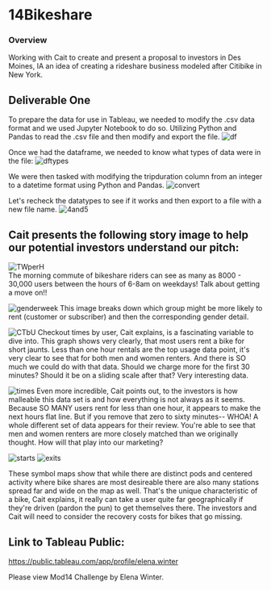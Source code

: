 # 14Bikeshare

### Overview
Working with Cait to create and present a proposal to investors in Des Moines, IA an idea of creating a rideshare business modeled after Citibike in New York.

## Deliverable One
To prepare the data for use in Tableau, we needed to modify the .csv data format and we used Jupyter Notebook to do so.  Utilizing Python and Pandas to read the .csv file and then modify and export the file.
![df](images/df.PNG)   

Once we had the dataframe, we needed to know what types of data were in the file:
![dftypes](images/dftypes.PNG)   

We were then tasked with modifying the tripduration column from an integer to a datetime format using Python and Pandas.
![convert](images/convert.PNG)  

Let's recheck the datatypes to see if it works and then export to a file with a new file name.
![4and5](images/4and5.PNG)    

## Cait presents the following story image to help our potential investors understand our pitch:
![TWperH](images/TWperH.PNG)   
The morning commute of bikeshare riders can see as many as 8000 - 30,000 users between the hours of 6-8am on weekdays! Talk about getting a move on!!

![genderweek](images/genderweek.PNG)
This image breaks down which group might be more likely to rent (customer or subscriber) and then the corresponding gender detail.

![CTbU](images/CTbU.PNG)
Checkout times by user, Cait explains, is a fascinating variable to dive into.  This graph shows very clearly, that most users rent a bike for short jaunts.  Less than one hour rentals are the top usage data point, it's very clear to see that for both men and women renters.  And there is SO much we could do with that data.  Should we charge more for the first 30 minutes?  Should it be on a sliding scale after that?  Very interesting data.

![times](images/times.PNG)
Even more incredible, Cait points out, to the investors is how malleable this data set is and how everything is not always as it seems.  Because SO MANY users rent for less than one hour, it appears to make the next hours flat line.  But if you remove that zero to sixty minutes-- WHOA!  A whole different set of data appears for their review.  You're able to see that men and women renters are more closely matched than we originally thought. How will that play into our marketing?

![starts](images/starts.PNG)
![exits](images/exits.PNG)

These symbol maps show that while there are distinct pods and centered activity where bike shares are most desireable there are also many stations spread far and wide on the map as well.  That's the unique characteristic of a bike, Cait explains, it really can take a user quite far geographically if they're driven (pardon the pun) to get themselves there.  The investors and Cait will need to consider the recovery costs for bikes that go missing.

## Link to Tableau Public: 
https://public.tableau.com/app/profile/elena.winter

Please view Mod14 Challenge by Elena Winter.



